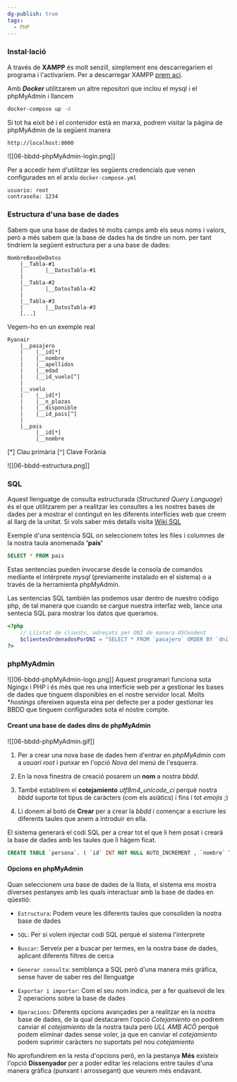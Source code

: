 ```yaml
---
dg-publish: true
tags:
  - PHP
---
```

### Instal·lació
A través de **XAMPP** és molt senzill, simplement ens descarregaríem el programa i l'activaríem. Per a descarregar XAMPP [prem ací](https://www.apachefriends.org/es/download.html).

Amb ***Docker*** utilitzarem un altre  repositori que inclou el mysql i el phpMyAdmin i llancem
``` bash
docker-compose up -d
```

Si tot ha eixit bé i el contenidor està en marxa, podrem visitar la pàgina de phpMyAdmin de la següent manera
``` html
http://localhost:8000
```


![[06-bbdd-phpMyAdmin-login.png]]

Per a accedir hem d'utilitzar les següents credencials que venen configurades en el arxiu `docker-compose.yml`

```
usuario: root
contraseña: 1234
```

### Estructura d'una base de dades

Sabem que una base de dades té molts camps amb els seus noms i valors, però a més sabem que la base de dades ha de tindre un nom. per tant tindríem la següent estructura per a una base de dades:
    
    NombreBaseDeDatos
        |__Tabla-#1
        |       |__DatosTabla-#1
        |
        |__Tabla-#2
        |       |__DatosTabla-#2
        |
        |__Tabla-#3
        |       |__DatosTabla-#3
        [...]


Vegem-ho en un exemple real

    Ryanair
        |__pasajero
        |    |__id[*]
        |    |__nombre
        |    |__apellidos
        |    |__edad
        |    |__id_vuelo[^]
        |
        |__vuelo
        |    |__id[*]
        |    |__n_plazas
        |    |__disponible
        |    |__id_pais[^]
        |
        |__pais
             |__id[*]
             |__nombre

<div class="leyenda">
    [*] Clau primària [^] Clave Forània
</div>


![[06-bbdd-estructura.png]]
### SQL

Aquest llenguatge de consulta estructurada (*Structured Query Language*) és el que utilitzarem per a realitzar les consultes a les nostres bases de dades per a mostrar el contingut en les diferents interfícies web que creem al llarg de la unitat. Si vols saber més detalls visita [Wiki SQL](https://es.wikipedia.org/wiki/sql)

Exemple d'una sentència SQL on seleccionem totes les files i columnes de la nostra taula anomenada **'pais'**

``` sql
SELECT * FROM pais
```

Estas sentencias pueden invocarse desde la consola de comandos mediante el intérprete *mysql* (previamente instalado en el sistema) o a través de la herramienta phpMyAdmin.

Las sentencias SQL también las podemos usar dentro de nuestro código php, de tal manera que cuando se cargue nuestra interfaz web, lance una sentecia SQL para mostrar los datos que queramos.

``` php
<?php
    // Llistat de clients, adreçats per DNI de manera ASCendent
    $clientesOrdenadosPorDNI = "SELECT * FROM `pasajero` ORDER BY `dni`" ASC;
?>
```

### phpMyAdmin

![[06-bbdd-phpMyAdmin-logo.png]]
Aquest programari funciona sota Ngingx i PHP i és més que res una interfície web per a gestionar les bases de dades que tinguem disponibles en el nostre servidor local. Molts **hostings* ofereixen aquesta eina per defecte per a poder gestionar les BBDD que tinguem configurades sota el nostre compte.

#### Creant una base de dades dins de phpMyAdmin

![[06-bbdd-phpMyAdmin.gif]]
1.  Per a crear una nova base de dades hem d'entrar en *phpMyAdmin* com a *usuari root* i punxar en l'opció <span class="warning">*Nova*</span> del menú de l'esquerra.

2. En la nova finestra de creació posarem un **nom** a nostra *bbdd*.

3. També establirem el **cotejamiento** <span class="warning">*utf8m4_unicode_ci*</span> perquè nostra *bbdd* suporte tot tipus de caràcters (com els asiàtics) i fins i tot *emojis* ;)

4. Li donem al botó de **Crear** per a crear la *bbdd* i començar a escriure les diferents taules que anem a introduir en ella.

El sistema generarà el codi SQL per a crear tot el que li hem posat i crearà la base de dades amb les taules que li hàgem ficat.
``` sql
CREATE TABLE `persona`. ( `id` INT NOT NULL AUTO_INCREMENT , `nombre` TINYTEXT NOT NULL , `apellidos` TEXT NOT NULL , `telefono` TINYTEXT NOT NULL , PRIMARY KEY (`id`)) ENGINE = InnoDB;
```

#### Opcions en phpMyAdmin

Quan seleccionem una base de dades de la llista, el sistema ens mostra diverses pestanyes amb les quals interactuar amb la base de dades en qüestió:

- `Estructura`: Podem veure les diferents taules que consoliden la nostra base de dades

- `SQL`: Per si volem injectar codi SQL perquè el sistema l'interprete

- `Buscar`: Serveix per a buscar per termes, en la nostra base de dades, aplicant diferents filtres de cerca

- `Generar consulta`: semblança a SQL però d'una manera més gràfica, sense haver de saber res del llenguatge

- `Exportar i importar`: Com el seu nom indica, per a fer qualsevol de les 2 operacions sobre la base de dades

- `Operacions`: Diferents opcions avançades per a realitzar en la nostra base de dades, de la qual destacarem l'opció *Cotejamiento* on podrem canviar el *cotejamiento* de la nostra taula però <span class="alert">*ULL AMB ACÔ* perquè podem eliminar dades sense voler, ja que en canviar el *cotejamiento* podem suprimir caràcters no suportats pel nou *cotejamiento*</span>

No aprofundirem en la resta d'opcions però, en la pestanya **Més** existeix l'opció **Dissenyador** per a poder editar les relacions entre taules d'una manera gràfica (punxant i arrossegant) que veurem més endavant.
